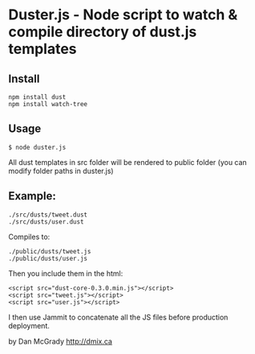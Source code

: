 Duster.js - Node script to watch & compile directory of dust.js templates
==============

## Install

    npm install dust
    npm install watch-tree

## Usage

    $ node duster.js

All dust templates in src folder will be rendered to public folder (you can modify folder paths in duster.js)

## Example:

    ./src/dusts/tweet.dust
    ./src/dusts/user.dust

Compiles to:

    ./public/dusts/tweet.js
    ./public/dusts/user.js

Then you include them in the html:

    <script src="dust-core-0.3.0.min.js"></script>
    <script src="tweet.js"></script>
    <script src="user.js"></script>

I then use Jammit to concatenate all the JS files before production deployment.

by Dan McGrady http://dmix.ca